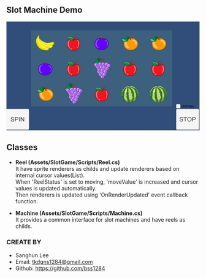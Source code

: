 ## Slot Machine Demo 
<img src="Docs/Capture1.JPG?raw=true" alt="Example" width="512px" height="284px"/>

## Classes
- __Reel  (Assets/SlotGame/Scripts/Reel.cs)__   
It have sprite renderers as childs and update renderers based on internal cursor values(List<int>).  
When 'ReelStatus'  is set to moving, 'moveValue' is increased and cursor values is updated automatically.  
Then renderers is updated using 'OnRenderUpdated' event callback function.

- __Machine  (Assets/SlotGame/Scripts/Machine.cs)__   
It provides a common interface for slot machines and have reels as childs.

### CREATE BY
- Sanghun Lee
- Email: tkdgns1284@gmail.com
- Github: https://github.com/bss1284